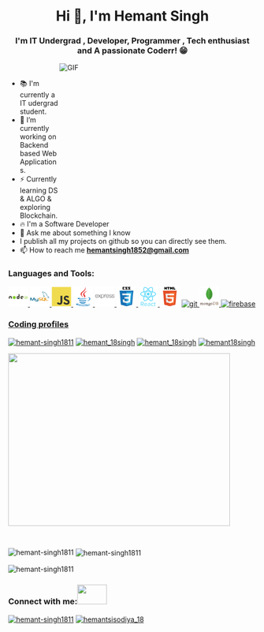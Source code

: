 
<h1 align="center">Hi 👋, I'm Hemant Singh</h1>
 
<h3 align="center">I'm IT Undergrad , Developer, Programmer , Tech enthusiast and A passionate Coderr! 😁</h3>

<img  margin-top="0px" align="right" height="300px" width="400px" margin-bottom="-100px"  alt="GIF" src="https://media.giphy.com/media/SWoSkN6DxTszqIKEqv/giphy.gif"/>

<br>


- 📚 I'm currently a IT udergrad student.
- 👀 I’m currently working on Backend based Web Applications.
- ⚡ Currently learning DS & ALGO & exploring Blockchain.
- 🔥 I'm a Software Developer
- 💬 Ask me about something I know 
-  I publish all my projects on github so you can directly see them.
- 📫 How to reach me **hemantsingh1852@gmail.com** 

<h3 align="left">Languages and Tools:</h3>
<p align="left"> <a href="https://www.w3schools.com/css/" target="_blank" rel="noreferrer">
  <img src="https://raw.githubusercontent.com/devicons/devicon/master/icons/nodejs/nodejs-original-wordmark.svg" alt="nodejs" width="40" height="40"/> </a> <a href="https://reactjs.org/" target="_blank" rel="noreferrer"> <img src="https://raw.githubusercontent.com/devicons/devicon/master/icons/mysql/mysql-original-wordmark.svg" alt="mysql" width="40" height="40"/> </a> <a href="https://nodejs.org" target="_blank" rel="noreferrer">  <img src="https://raw.githubusercontent.com/devicons/devicon/master/icons/javascript/javascript-original.svg" alt="javascript" width="40" height="40"/> </a> <a href="https://www.mongodb.com/" target="_blank" rel="noreferrer">  <img src="https://raw.githubusercontent.com/devicons/devicon/master/icons/java/java-original.svg" alt="java" width="40" height="40"/> </a> <a href="https://developer.mozilla.org/en-US/docs/Web/JavaScript" target="_blank" rel="noreferrer"> <img src="https://raw.githubusercontent.com/devicons/devicon/master/icons/express/express-original-wordmark.svg" alt="express" width="40" height="40"/> </a> <a href="https://firebase.google.com/" target="_blank" rel="noreferrer">   <img src="https://raw.githubusercontent.com/devicons/devicon/master/icons/css3/css3-original-wordmark.svg" alt="css3" width="40" height="40"/> </a> <a href="https://expressjs.com" target="_blank" rel="noreferrer">   <img src="https://raw.githubusercontent.com/devicons/devicon/master/icons/react/react-original-wordmark.svg" alt="react" width="40" height="40"/> </a>  <img src="https://raw.githubusercontent.com/devicons/devicon/master/icons/html5/html5-original-wordmark.svg" alt="html5" width="40" height="40"/> </a> <a href="https://www.java.com" target="_blank" rel="noreferrer">  <img src="https://www.vectorlogo.zone/logos/git-scm/git-scm-icon.svg" alt="git" width="40" height="40"/> </a> <a href="https://www.w3.org/html/" target="_blank" rel="noreferrer">  <img src="https://raw.githubusercontent.com/devicons/devicon/master/icons/mongodb/mongodb-original-wordmark.svg" alt="mongodb" width="40" height="40"/> </a> <a href="https://www.mysql.com/" target="_blank" rel="noreferrer"> <img src="https://www.vectorlogo.zone/logos/firebase/firebase-icon.svg" alt="firebase" width="40" height="40"/> </a> <a href="https://git-scm.com/" target="_blank" rel="noreferrer">
</p>
 
<h3 align="left">Coding profiles</h3>
<p align="left"> 
 <a href="https://www.leetcode.com/hemant-singh1811" target="blank"><img align="center" src="https://raw.githubusercontent.com/rahuldkjain/github-profile-readme-generator/master/src/images/icons/Social/leet-code.svg" alt="hemant-singh1811" height="30" width="40" /></a>
<a href="https://codeforces.com/profile/hemant_18singh" target="blank"><img align="center" src="https://raw.githubusercontent.com/rahuldkjain/github-profile-readme-generator/master/src/images/icons/Social/codeforces.svg" alt="hemant_18singh" height="30" width="40" /></a>
<a href="https://www.codechef.com/users/hemant_18singh" target="blank"><img align="center" src="https://cdn.jsdelivr.net/npm/simple-icons@3.1.0/icons/codechef.svg" alt="hemant_18singh" height="30" width="40" /></a>
<a href="https://auth.geeksforgeeks.org/user/hemant18singh" target="blank"><img align="center" src="https://raw.githubusercontent.com/rahuldkjain/github-profile-readme-generator/master/src/images/icons/Social/geeks-for-geeks.svg" alt="hemant18singh" height="30" width="40" /></a>
<p><a href="https://leetcode.com/hemant-singh1811/" target="blank"><img align="center" src="https://leetcode.card.workers.dev/?username=hemant-singh1811 &style=default&font=Courier%20New&extension=null" width="450px" height="350px" /></a> </p>
  

<br>

<p><img align="left" src="https://github-readme-stats.vercel.app/api/top-langs?username=hemant-singh1811&show_icons=true&locale=en&layout=compact" alt="hemant-singh1811" /></p>
<p>&nbsp;<img align="center" src="https://github-readme-stats.vercel.app/api?username=hemant-singh1811&show_icons=true&locale=en" alt="hemant-singh1811" /></p>

<p><img align="center" src="https://github-readme-streak-stats.herokuapp.com/?user=hemant-singh1811&" alt="hemant-singh1811" /></p>

<h3 align="left">Connect with me:<img src='https://raw.githubusercontent.com/ShahriarShafin/ShahriarShafin/main/Assets/handshake.gif' width="60px" height="40"> </h3>
<p align="left">
<a href="https://linkedin.com/in/hemant-singh1811" target="blank"><img align="center" src="https://raw.githubusercontent.com/rahuldkjain/github-profile-readme-generator/master/src/images/icons/Social/linked-in-alt.svg" alt="hemant-singh1811" height="30" width="40" /></a>   
<a href="https://instagram.com/hemantsisodiya_18" target="blank"><img align="center" src="https://raw.githubusercontent.com/rahuldkjain/github-profile-readme-generator/master/src/images/icons/Social/instagram.svg" alt="hemantsisodiya_18" height="30" width="40" /></a>
</p>

